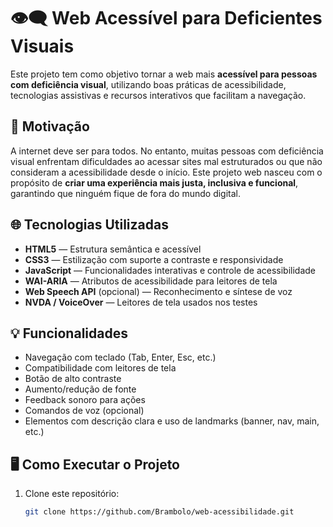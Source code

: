 # 👁️‍🗨️ Web Acessível para Deficientes Visuais

Este projeto tem como objetivo tornar a web mais **acessível para pessoas com deficiência visual**, utilizando boas práticas de acessibilidade, tecnologias assistivas e recursos interativos que facilitam a navegação.

## 🧠 Motivação

A internet deve ser para todos. No entanto, muitas pessoas com deficiência visual enfrentam dificuldades ao acessar sites mal estruturados ou que não consideram a acessibilidade desde o início. Este projeto web nasceu com o propósito de **criar uma experiência mais justa, inclusiva e funcional**, garantindo que ninguém fique de fora do mundo digital.

## 🌐 Tecnologias Utilizadas

- **HTML5** — Estrutura semântica e acessível
- **CSS3** — Estilização com suporte a contraste e responsividade
- **JavaScript** — Funcionalidades interativas e controle de acessibilidade
- **WAI-ARIA** — Atributos de acessibilidade para leitores de tela
- **Web Speech API** (opcional) — Reconhecimento e síntese de voz
- **NVDA / VoiceOver** — Leitores de tela usados nos testes

## 💡 Funcionalidades

- Navegação com teclado (Tab, Enter, Esc, etc.)
- Compatibilidade com leitores de tela
- Botão de alto contraste
- Aumento/redução de fonte
- Feedback sonoro para ações
- Comandos de voz (opcional)
- Elementos com descrição clara e uso de landmarks (banner, nav, main, etc.)

## 🖥️ Como Executar o Projeto

1. Clone este repositório:
   ```bash
   git clone https://github.com/Brambolo/web-acessibilidade.git
